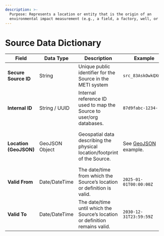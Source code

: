 ```yaml
---
description: >-
  Purpose: Represents a location or entity that is the origin of an
  environmental impact measurement (e.g., a field, a factory, well, or farm).
---
```


# Source Data Dictionary

| Field                  | Data Type      | Description                                                                  | Example                                      | Constraints/Notes                                                                   |
| ---------------------- | -------------- | ---------------------------------------------------------------------------- | -------------------------------------------- | ----------------------------------------------------------------------------------- |
| **Secure Source ID**   | String         | Unique public identifier for the Source in the METI system                   | `src_83AskOwkQXm6E`                          | Generated by METI, and globally unique                                              |
| **Internal ID**        | String / UUID  | Internal reference ID used to map the Source to user/org databases.          | `87d9fabc-1234-...`                          | Distinct from SSID, used only for internal linking.                                 |
| **Location (GeoJSON)** | GeoJSON Object | Geospatial data describing the physical location/footprint of the Source.    | See [GeoJSON](https://geojson.org/) example. | Must be valid GeoJSON (e.g., point, polygon). Can store coordinates, polygons, etc. |
| **Valid From**         | Date/DateTime  | The date/time from which the Source’s location or definition is valid.       | `2025-01-01T00:00:00Z`                       | Required                                                                            |
| **Valid To**           | Date/DateTime  | The date/time until which the Source’s location or definition remains valid. | `2030-12-31T23:59:59Z`                       | Required                                                                            |
